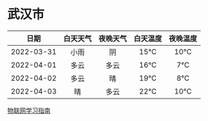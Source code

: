 # 武汉市
|日期|白天天气|夜晚天气|白天温度|夜晚温度|
|:--:|:--:|:--:|:--:|:--:|
|2022-03-31|小雨|阴|15℃|10℃|
|2022-04-01|多云|多云|16℃|7℃|
|2022-04-02|多云|晴|19℃|8℃|
|2022-04-03|晴|多云|22℃|10℃|
 
[物联网学习指南](http://doc.lziqi.top/IoT)
